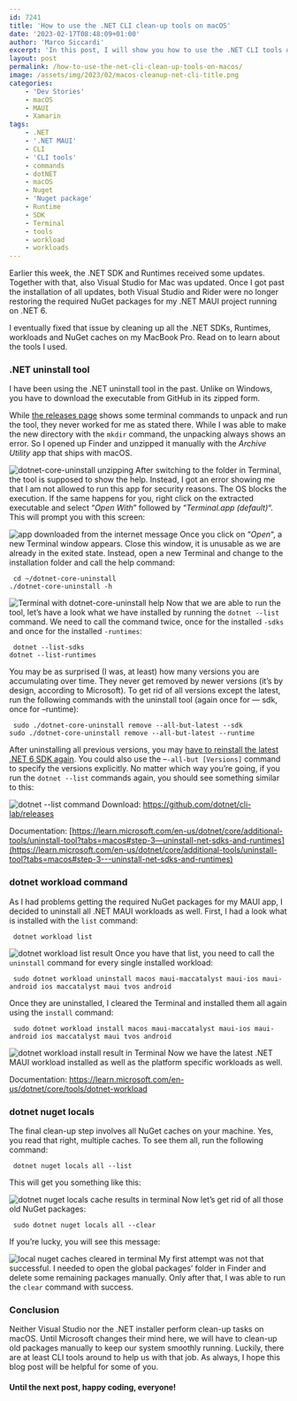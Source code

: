 ```yaml
---
id: 7241
title: 'How to use the .NET CLI clean-up tools on macOS'
date: '2023-02-17T08:48:09+01:00'
author: 'Marco Siccardi'
excerpt: 'In this post, I will show you how to use the .NET CLI tools on macOS to clean-up installed SDKs, runtimes, workloads, and NuGet caches.  '
layout: post
permalink: /how-to-use-the-net-cli-clean-up-tools-on-macos/
image: /assets/img/2023/02/macos-cleanup-net-cli-title.png
categories:
    - 'Dev Stories'
    - macOS
    - MAUI
    - Xamarin
tags:
    - .NET
    - '.NET MAUI'
    - CLI
    - 'CLI tools'
    - commands
    - dotNET
    - macOS
    - Nuget
    - 'Nuget package'
    - Runtime
    - SDK
    - Terminal
    - tools
    - workload
    - workloads
---
```


Earlier this week, the .NET SDK and Runtimes received some updates. Together with that, also Visual Studio for Mac was updated. Once I got past the installation of all updates, both Visual Studio and Rider were no longer restoring the required NuGet packages for my .NET MAUI project running on .NET 6.

I eventually fixed that issue by cleaning up all the .NET SDKs, Runtimes, workloads and NuGet caches on my MacBook Pro. Read on to learn about the tools I used.

### .NET uninstall tool

I have been using the .NET uninstall tool in the past. Unlike on Windows, you have to download the executable from GitHub in its zipped form.

While [the releases page](https://github.com/dotnet/cli-lab/releases) shows some terminal commands to unpack and run the tool, they never worked for me as stated there. While I was able to make the new directory with the `mkdir` command, the unpacking always shows an error. So I opened up Finder and unzipped it manually with the *Archive Utility* app that ships with macOS.

![dotnet-core-uninstall unzipping](/assets/img/2023/02/SCR-20230217-9ok.png)
After switching to the folder in Terminal, the tool is supposed to show the help. Instead, I got an error showing me that I am not allowed to run this app for security reasons. The OS blocks the execution. If the same happens for you, right click on the extracted executable and select “*Open With*” followed by “*Terminal.app (default)*“. This will prompt you with this screen:

![app downloaded from the internet message](/assets/img/2023/02/SCR-20230217-9zv.png)
Once you click on “*Open*“, a new Terminal window appears. Close this window, it is unusable as we are already in the exited state. Instead, open a new Terminal and change to the installation folder and call the help command:

``` shell
 cd ~/dotnet-core-uninstall
./dotnet-core-uninstall -h
```
 
![Terminal with dotnet-core-uninstall help](/assets/img/2023/02/SCR-20230217-a4t.png)
Now that we are able to run the tool, let’s have a look what we have installed by running the `dotnet --list` command. We need to call the command twice, once for the installed `-sdks` and once for the installed `-runtimes`:

``` shell
 dotnet --list-sdks
dotnet --list-runtimes
```
 
You may be as surprised (I was, at least) how many versions you are accumulating over time. They never get removed by newer versions (it’s by design, according to Microsoft). To get rid of all versions except the latest, run the following commands with the uninstall tool (again once for — sdk, once for –runtime):

``` shell
 sudo ./dotnet-core-uninstall remove --all-but-latest --sdk
sudo ./dotnet-core-uninstall remove --all-but-latest --runtime
```
 
After uninstalling all previous versions, you may [have to reinstall the latest .NET 6 SDK again](https://learn.microsoft.com/en-us/dotnet/core/install/macos). You could also use the –`-all-but [Versions]` command to specify the versions explicitly. No matter which way you’re going, if you run the `dotnet --list` commands again, you should see something similar to this:

![dotnet --list command](/assets/img/2023/02/SCR-20230217-ahq.png)
Download: [https://github.com/dotnet/cli-lab/releases ](https://github.com/dotnet/cli-lab/releases)

Documentation: [https://learn.microsoft.com/en-us/dotnet/core/additional-tools/uninstall-tool?tabs=macos#step-3—uninstall-net-sdks-and-runtimes](https://learn.microsoft.com/en-us/dotnet/core/additional-tools/uninstall-tool?tabs=macos#step-3---uninstall-net-sdks-and-runtimes)

### dotnet workload command

As I had problems getting the required NuGet packages for my MAUI app, I decided to uninstall all .NET MAUI workloads as well. First, I had a look what is installed with the `list` command:

``` shell
 dotnet workload list
```
 
![dotnet workload list result](/assets/img/2023/02/SCR-20230217-b0b.png)
Once you have that list, you need to call the `uninstall` command for every single installed workload:

``` shell
 sudo dotnet workload uninstall macos maui-maccatalyst maui-ios maui-android ios maccatalyst maui tvos android
```
 
Once they are uninstalled, I cleared the Terminal and installed them all again using the `install` command:

``` shell
 sudo dotnet workload install macos maui-maccatalyst maui-ios maui-android ios maccatalyst maui tvos android
```
 
![dotnet workload install result in Terminal](/assets/img/2023/02/SCR-20230217-b7p.png)
Now we have the latest .NET MAUI workload installed as well as the platform specific workloads as well.

Documentation: <https://learn.microsoft.com/en-us/dotnet/core/tools/dotnet-workload>

### dotnet nuget locals

The final clean-up step involves all NuGet caches on your machine. Yes, you read that right, multiple caches. To see them all, run the following command:

``` shell
 dotnet nuget locals all --list
```
 
This will get you something like this:

![dotnet nuget locals cache results in terminal](/assets/img/2023/02/SCR-20230217-bgo.png)
Now let’s get rid of all those old NuGet packages:

``` shell
 sudo dotnet nuget locals all --clear
```
 
If you’re lucky, you will see this message:

![local nuget caches cleared in terminal](/assets/img/2023/02/SCR-20230217-bkf.png)
My first attempt was not that successful. I needed to open the global packages’ folder in Finder and delete some remaining packages manually. Only after that, I was able to run the `clear` command with success.

### Conclusion

Neither Visual Studio nor the .NET installer perform clean-up tasks on macOS. Until Microsoft changes their mind here, we will have to clean-up old packages manually to keep our system smoothly running. Luckily, there are at least CLI tools around to help us with that job. As always, I hope this blog post will be helpful for some of you.

#### Until the next post, happy coding, everyone!